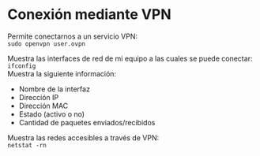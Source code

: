 # Conexión mediante VPN
Permite conectarnos a un servicio VPN:  
`sudo openvpn user.ovpn`

Muestra las interfaces de red de mi equipo a las cuales se puede conectar:  
`ifconfig`  
Muestra la siguiente información:
- Nombre de la interfaz  
- Dirección IP  
- Dirección MAC  
- Estado (activo o no)  
- Cantidad de paquetes enviados/recibidos

Muestra las redes accesibles a través de VPN:  
`netstat -rn`

	



